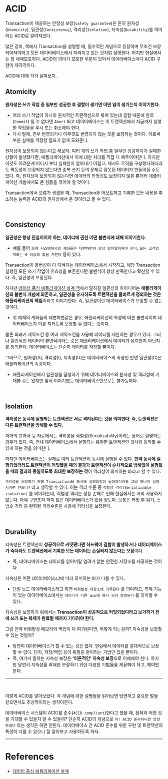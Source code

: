 # ACID

Transaction이 제공하는 안정성 보장(`safety guarantee`)은 흔히 원자성(`Atomicity`), 일관성(`Consistency`), 격리성(`Isolation`), 지속성(`Durability`)를 의미하는 ACID로 알려져있다.

많은 강의, 책에서 Transaction을 설명할 때, 필수적인 개념으로 등장하며 무조건 보장되어져야하고 모든 데이터베이스에서 지켜지고 있는 것처럼 설명한다. 하지만 현실에서는 참 애매모호하다. ACID의 의미가 모호한 부분이 있어서 데이터베이스마다 ACID 구현이 제각각이다.

ACID에 대해 각각 살펴보자.

## Atomicity

**원자성은 쓰기 작업 중 일부만 성공한 후 결함이 생기면 어떤 일이 생기는지 이야기한다.**

- 여러 쓰기 작업이 하나의 원자적인 트랜잭션으로 묶여 있는데 결함 때문에 완료(`Commit`) 될 수 없다면 `Abort` 되고 데이터베이스는 이 트랜잭션에서 지금까지 실행한 작업들을 무시 또는 취소해야 한다.
- 다시 말해, 전부 반영되거나 아무것도 반영되지 않는 것을 보장하는 것이다. 이로써 부분 실패를 걱정할 필요가 없게 도와준다.

원자성이 보장되지 않는다고 해보자. 여러 개의 쓰기 작업 중 일부만 성공하다가 실패한 상황이 발생했다면, 애플리케이션에서 이에 대한 처리를 직접 다 해주어야한다. 하지만 이것도 어려운게 어디서 부터 실패한지 알아내기 어렵고, 재시도 로직을 구성했다하더라도 멱등성이 보장되지 않는다면 중복 쓰기 등의 문제로 잘못된 데이터가 만들어질 수도 있다. 즉, 원자성이 보장되지 않는다면 데이터의 안정성도 보장되지 않을 뿐더러 애플리케이션 개발에서도 큰 힘듦을 겪어야 할 것이다.

Transaction에서 오류가 생겼을 때, Transaction을 어보트하고 기록한 모든 내용을 취소하는 능력은 ACID의 원자성에서 온 것이라고 볼 수 있다.

<br>

## Consistency

**일관성은 항상 진실이어야 하는, 데이터에 관한 어떤 불변식에 대해 이야기한다.**

- 예를 들어 `회계 시스템에서의 계좌들은 대변차변이 항상 맞아떨어져야 한다`, `모든 고객의 계좌는 0 이상의 값을 가진다` 등이 있다.

Transaction이 불변성이 다 지켜지는 데이터베이스에서 시작하고, 해당 Transaction 실행된 모든 쓰기 작업이 유효성을 보존한다면 불변식이 항상 만족한다고 확신할 수 있다. 즉, 일관성이 보장된다.

하지만 [데이터 중심 애플리케이션 설계 책](https://catalog.11st.co.kr/catalogs/17493024?trTypeCd=PW22&trCtgrNo=585021)에서 말하길 일관성의 아이디어는 **애플리케이션의 불변식 개념에 의존하고, 일관성을 유지하도록 트랜잭션을 올바르게 정의하는 것은 애플리케이션의 책임**이라고 이야기한다. 즉, 일관성이란 데이터베이스가 보장할 수 없는 것이다.

- 위 예제의 계좌들의 대변차변같은 경우, 애플리케이션의 특성에 따른 불변식이며 데이터베이스가 이를 지키도록 보장할 수 없다는 것이다.

물론 외래키 제약조건 등 여러 제약조건을 사용해 데이터를 제한하는 경우가 있다. 그러나 일반적인 데이터의 불변식이라는 것은 애플리케이션에서 데이터가 유효한지 아닌지를 정의한다. 데이터베이스는 단순히 데이터를 저장할 뿐이다.

그러므로, 원자성(A), 격리성(I), 지속성(D)은 데이터베이스의 속성인 반면 일관성(C)은 애플리케이션의 속성이다. 

- 애플리케이션에서 일관성을 달성하기 위해 데이터베이스의 원자성 및 격리성에 기대볼 수는 있지만 앞서 이야기했듯 데이터베이스만으로는 불가능하다.

<br>

## Isolation

**격리성은 동시에 실행되는 트랜잭션은 서로 격리된다는 것을 의미한다. 즉, 트랜잭션은 다른 트랜잭션을 방해할 수 없다.**

과거의 교과서 등 자료에서는 격리성을 직렬성(Serializability)이라는 용어로 설명하는 경우가 있다. 즉, 전체 데이터베이스에서 실행되는 유일한 트랜잭션인 것처럼 동작할 수 있게 하는 것을 의미한다.

하지만 데이터베이스는 실제로 여러 트랜잭션이 동시에 실행될 수 있다. **만약 동시에 실행되었더라도 트랜잭션이 커밋됐을 때의 결과가 트랜잭션이 순차적으로 방해없이 실행됬을 때의 결과와 동일하도록 최대한 보장하는 것**이 격리성이 의미하는 바라고 할 수 있다.

 `격리성을 보장하기 위해 Transaction을 동시에 실행요청이 들어오더라도 그냥 하나씩 실행시키면 안되나?` 라고 생각할 수 있다. 이는 격리 수준 중 `직렬성 격리(Serializable isolation)` 를 의미하는데, 직렬성 격리는 성능 손해로 인해 현실에서는 거의 사용하지 않는다. 아예 구현조차 하지 않은 데이터베이스가 있을 정도다. 보통은 커밋 후 읽기, 스냅숏 격리 등 완화된 격리수준을 사용해 격리성을 보장한다.

<br>

## Durability

지속성은 트랜잭션이 **성공적으로 커밋됐다면 하드웨어 결함이 발생하거나 데이터베이스가 죽더라도 트랜잭션에서 기록한 모든 데이터는 손실되지 않는다는 보장**이다.

- 즉, 데이터베이스는 데이터를 잃어버릴 염려가 없는 안전한 저장소를 제공하는 것이다.

지속성은 어떤 데이터베이스냐에 따라 의미하는 바가 다를 수 있다.

- 단일 노드 데이터베이스라고 하면 `비휘발성 저장소에 기록한다` 를 의미하고, 복제 기능이 있는 데이터베이스에서는 `데이터가 다른 노드에 복사 되어 운영된다` 를 의미할 수 있다.

지속성을 보장하기 위해서는 **Transaction이 성공적으로 커밋되었다라고 보기하기 전에 쓰기 또는 복제가 완료될 때까지 기다려야 한다.**

그럼 만약 비휘발성 메모리와 백업이 다 파괴된다면, 어떻게 되는걸까? 지속성을 보장할 수 있는 것일까?

- 당연히 데이터베이스가 할 수 있는 것은 없다. 현실에서 데이터를 절대적으로 보장할 수 없다. 단지, 저장/백업 등의 위험을 줄이려는 기법만 있을 뿐이다.
- 즉, 여기서 말하는 지속성 보장은 **‘이론적인' 지속성 보장**으로 이해해야 한다. 하지만 당연히 지속성을 최대한 보장하기 위한 다양한 기법들을 제공해야 하고, 해야만 한다.

---

<br>

이렇게 ACID를 알아보았다. 각 개념에 대한 설명들을 읽어보면 당연하고 중요한 말들 같으면서도 추상적이라는 생각이든다.

데이터베이스 시스템이 ACID를 준수(`ACID compliant`)한다고 했을 때, 정확히 어떤 것을 기대할 수 있을지 알 수 있을까? 단순히 ACID의 개념으로 `아! ACID 준수하니깐 안전하겠다` 라는 생각은 하면 안된다. 데이터베이스 간 ACID 준수를 위한 구현 및 트랜잭션의 특성이 다를 수 있으니 잘 알아보고 사용하도록 하자.


--- 

# References

- [데이터 중심 애플리케이션 설계](https://catalog.11st.co.kr/catalogs/17493024?trTypeCd=PW22&trCtgrNo=585021)